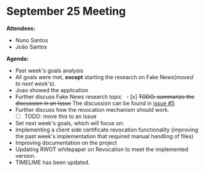 # September 25 Meeting

**Attendees:**
- Nuno Santos
- João Santos

**Agenda:**
- Past week's goals analysis
 - All goals were met, **except** starting the research on Fake News(_moved to next week's_). 
 - Joao showed the application
- Further discuss Fake News research topic
   - [x] ~~TODO: summarize the discussion in an Issue~~ The discussion can be found in [issue #5](https://github.com/joaosantos15/msc-thesis/issues/5)
- Further discuss how the revocation mechanism should work.
   - [ ] TODO: move this to an Issue
- Set next week's goals, which will focus on:
 - Implementing a client side certificate revocation functionality (improving the past week's implementation that required manual handling of files)
 - Improving documentation on the project
 - Updating RWOT whitepaper on Revocation to meet the implemented version.
 - TIMELIME has been updated.
